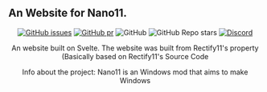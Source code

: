 ## An Website for Nano11.
<div align="center">

[![GitHub issues](https://img.shields.io/github/issues/winwastaken/nano11website?style=flat-square)](https://github.com/Rectify11/Installer/issues)
[![GitHub pr](https://img.shields.io/github/issues-pr/winwastaken/nano11website?style=flat-square)](https://github.com/Rectify11/Installer/pulls)
![GitHub](https://img.shields.io/github/license/winwastaken/nano11website?style=flat-square)
![GitHub Repo stars](https://img.shields.io/github/stars/winwastaken/nano11website?style=flat-square)
[![Discord](https://img.shields.io/discord/1077324213142175744?style=flat-square)](https://discord.gg/HWfdUwqV6m)

An website built on Svelte. The website was built from Rectify11's property (Basically based on Rectify11's Source Code

Info about the project:
Nano11 is an Windows mod that aims to make Windows
